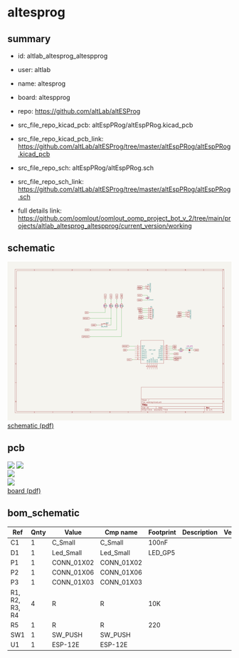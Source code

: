 # altesprog
 
## summary 
* id: altlab_altesprog_altespprog
* user: altlab
* name: altesprog
* board: altespprog
* repo: https://github.com/altLab/altESProg
* src_file_repo_kicad_pcb: altEspPRog/altEspPRog.kicad_pcb
* src_file_repo_kicad_pcb_link: https://github.com/altLab/altESProg/tree/master/altEspPRog/altEspPRog.kicad_pcb


* src_file_repo_sch: altEspPRog/altEspPRog.sch
* src_file_repo_sch_link: https://github.com/altLab/altESProg/tree/master/altEspPRog/altEspPRog.sch
* full details link: https://github.com/oomlout/oomlout_oomp_project_bot_v_2/tree/main/projects/altlab_altesprog_altespprog/current_version/working  

## schematic  
![](working_schematic_600.png)  
[schematic (pdf)](working_schematic.pdf) 






















## pcb  
![](working_3d_600.png) 
![](working_3d_front_600.png)  
![](working_3d_back_600.png)  
![](working_600.png)  
[board (pdf)](working.pdf)  


## bom_schematic
| Ref | Qnty | Value | Cmp name | Footprint | Description | Vendor | DNP | 
| --- | --- | --- | --- | --- | --- | --- | --- | 
| C1 | 1 | C_Small | C_Small | 100nF |  |  |  | 
| D1 | 1 | Led_Small | Led_Small | LED_GP5 |  |  |  | 
| P1 | 1 | CONN_01X02 | CONN_01X02 |  |  |  |  | 
| P2 | 1 | CONN_01X06 | CONN_01X06 |  |  |  |  | 
| P3 | 1 | CONN_01X03 | CONN_01X03 |  |  |  |  | 
| R1, R2, R3, R4 | 4 | R | R | 10K |  |  |  | 
| R5 | 1 | R | R | 220 |  |  |  | 
| SW1 | 1 | SW_PUSH | SW_PUSH |  |  |  |  | 
| U1 | 1 | ESP-12E | ESP-12E |  |  |  |  | 



